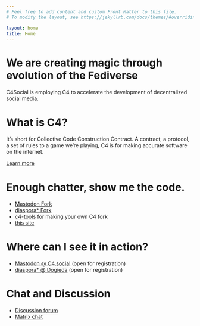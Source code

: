 ```yaml
---
# Feel free to add content and custom Front Matter to this file.
# To modify the layout, see https://jekyllrb.com/docs/themes/#overriding-theme-defaults

layout: home
title: Home
---
```


# We are creating magic through evolution of the Fediverse

C4Social is employing C4 to accelerate the development of decentralized social media.

# What is C4?

It’s short for Collective Code Construction Contract. A contract, a protocol, a set of rules to a game we’re playing, C4 is for making accurate software on the internet.

[Learn more](/faq)

# Enough chatter, show me the code.

* [Mastodon Fork](https://github.com/c4social/mastodon)
* [diaspora\* Fork](https://github.com/c4social/diaspora)
* [c4-tools](https://github.com/c4social/c4-tools) for making your own C4 fork
* [this site](https://github.com/c4social/c4social.org)

# Where can I see it in action?

* [Mastodon @ C4.social](https://c4.social) (open for registration)
* [diaspora\* @ Dogieda](https://dogieda.org) (open for registration)

# Chat and Discussion 

* [Discussion forum](https://github.com/c4social/c4social.org/discussions)
* [Matrix chat](https://matrix.to/#/#c4social:matrix.org)
